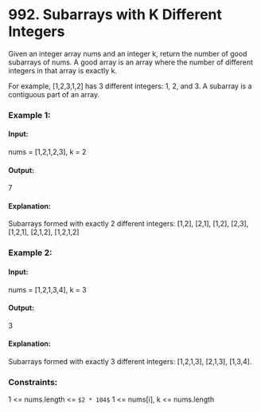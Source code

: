 # 992. Subarrays with K Different Integers
Given an integer array nums and an integer k, return the number of good subarrays of nums.
A good array is an array where the number of different integers in that array is exactly k.

For example, [1,2,3,1,2] has 3 different integers: 1, 2, and 3.
A subarray is a contiguous part of an array.

### Example 1:
#### Input:
nums = [1,2,1,2,3], k = 2
#### Output: 
7
#### Explanation:
Subarrays formed with exactly 2 different integers: [1,2], [2,1], [1,2], [2,3], [1,2,1], [2,1,2], [1,2,1,2]

### Example 2:
#### Input: 
nums = [1,2,1,3,4], k = 3
#### Output: 
3
#### Explanation: 
Subarrays formed with exactly 3 different integers: [1,2,1,3], [2,1,3], [1,3,4].
 
### Constraints:
1 <= nums.length <= `$2 * 104$`
1 <= nums[i], k <= nums.length

